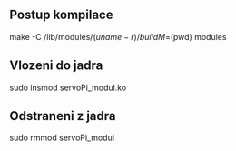 Postup kompilace
--------------

make -C /lib/modules/$(uname -r)/build M=$(pwd) modules

Vlozeni do jadra
--------------

sudo insmod servoPi_modul.ko

Odstraneni z jadra
----------------

sudo rmmod servoPi_modul


